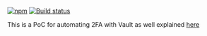 
[![npm](https://img.shields.io/npm/v/v1v-test-2fa.svg)](https://www.npmjs.com/package/test-2fa)
[![Build status](https://travis-ci.org/v1v/test-2fa.svg?branch=master)](https://travis-ci.org/v1v/test-2fa)


This is a PoC for automating 2FA with Vault as well explained [here](https://medium.com/@sgyio/how-to-deploy-npm-package-with-2fa-enabled-on-write-9a8f977b1cd9)



